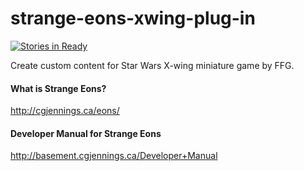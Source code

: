 # strange-eons-xwing-plug-in
[![Stories in Ready](https://badge.waffle.io/Hinny/strange-eons-xwing-plug-in.svg?label=ready&title=Ready)](http://waffle.io/Hinny/strange-eons-xwing-plug-in)

Create custom content for Star Wars X-wing miniature game by FFG.

#### What is Strange Eons?
http://cgjennings.ca/eons/

#### Developer Manual for Strange Eons
http://basement.cgjennings.ca/Developer+Manual

